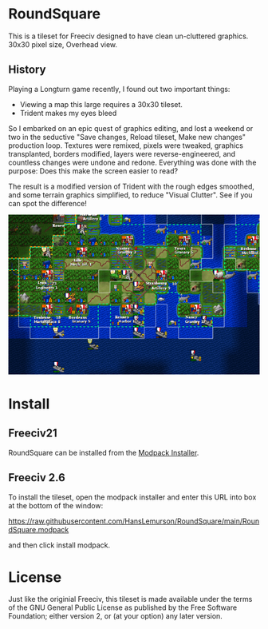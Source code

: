 # RoundSquare
This is a tileset for Freeciv designed to have clean un-cluttered graphics. 
30x30 pixel size, Overhead view.

## History
Playing a Longturn game recently, I found out two important things:

* Viewing a map this large requires a 30x30 tileset.
* Trident makes my eyes bleed 

So I embarked on an epic quest of graphics editing, and lost a weekend or two in the seductive "Save changes, Reload tileset, Make new changes" production loop. Textures were remixed, pixels were tweaked, graphics transplanted, borders modified, layers were reverse-engineered, and countless changes were undone and redone. Everything was done with the purpose: Does this make the screen easier to read?

The result is a modified version of Trident with the rough edges smoothed, and some terrain graphics simplified, to reduce "Visual Clutter".
See if you can spot the difference!

![Preview](preview.png?raw=true)

# Install

## Freeciv21

RoundSquare can be installed from the [Modpack Installer](https://longturn.readthedocs.io/en/latest/Manuals/modpack-installer.html).

## Freeciv 2.6

To install the tileset, open the modpack installer and enter this URL into box at the bottom of the window:

https://raw.githubusercontent.com/HansLemurson/RoundSquare/main/RoundSquare.modpack

and then click install modpack.

# License

Just like the originial Freeciv, this tileset is made available under the terms of the GNU General Public License as published by the Free Software Foundation; either version 2, or (at your option) any later version.
